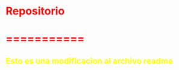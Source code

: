<!DOCTYPE HTML>
<html>
<head>
	<style>
		h1 {color:red;}
		h2 {color:yellow;}
	</style>
</head>
<body>
	<h1>Repositorio<h1>
	===========
	<h2>Esto es una modificacion al archivo readme</h2>
</body>
</html>
